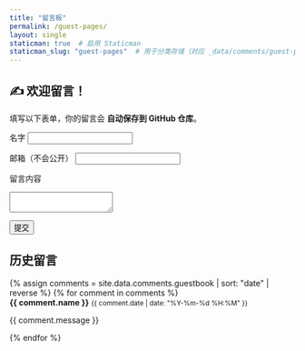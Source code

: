 ```yaml
---
title: "留言板"
permalink: /guest-pages/
layout: single
staticman: true  # 启用 Staticman
staticman_slug: "guest-pages"  # 用于分类存储（对应 _data/comments/guest-pages/）
---
```


## ✍️ 欢迎留言！
填写以下表单，你的留言会 **自动保存到 GitHub 仓库**。

<form method="post" action="https://api.staticman.net/v3/entry/github/你的GitHub用户名/你的仓库名/main/guestbook">
  <input name="options[slug]" type="hidden" value="guestbook">
  <label for="name">名字</label>
  <input type="text" name="fields[name]" id="name" required>
  
  <label for="email">邮箱（不会公开）</label>
  <input type="email" name="fields[email]" id="email" required>
  
  <label for="message">留言内容</label>
  <textarea name="fields[message]" id="message" required></textarea>
  
  <button type="submit">提交</button>
</form>

<!-- 显示历史留言 -->
<h2>历史留言</h2>
{% assign comments = site.data.comments.guestbook | sort: "date" | reverse %}
{% for comment in comments %}
  <div class="comment">
    <strong>{{ comment.name }}</strong> 
    <small>{{ comment.date | date: "%Y-%m-%d %H:%M" }}</small>
    <p>{{ comment.message }}</p>
  </div>
{% endfor %}
